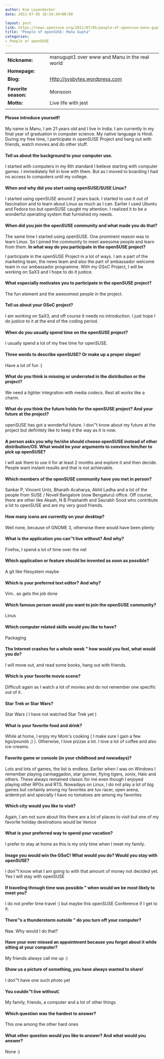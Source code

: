 ```yaml
---
author: Kim Leyendecker
date: 2011-07-05 16:54:34+00:00

layout: post
link: https://news.opensuse.org/2011/07/05/people-of-opensuse-manu-gupta/
title: "People of openSUSE: Manu Gupta"
categories:
- People of openSUSE
---
```


|||
|--- |--- |
|**Nickname:**|manugupt1 over www and Manu in the real world|
|**Homepage:**||
|**Blog:**|[Http://sysbytes.wordpress.com](http://sysbytes.wordpress.com/)|
|||
|**Favorite season:**|Monsoon|
|**Motto:**|Live life with jest|
|||


<!-- more -->




#### Please introduce yourself!


My name is Manu, I am 21 years old and I live in India. I am currently in my final year of graduation in computer science. My native language is Hindi. During my free time, I participate in openSUSE Project and hang out with friends, watch movies and do other stuff.


#### Tell us about the background to your computer use.


I started with computers in my 6th standard I believe starting with computer games. I immediately fell in love with them. But as I moved to boarding I had no access to computers until my college.


#### When and why did you start using openSUSE/SUSE Linux?


I started using openSUSE around 2 years back. I started to use it out of fascination and to learn about Linux as much as I can. Earlier I used Ubuntu and Fedora too but openSUSE caught my attention. I realized it to be a wonderful operating system that furnished my needs.


#### When did you join the openSUSE community and what made you do that?


The same time I started using openSUSE. One prominent reason was to learn Linux. So I joined the community  to meet awesome people and learn from them.
**In what way do you participate in the openSUSE project?**

I participate in the openSUSE Project in a lot of ways. I am a part of the marketing team, the news team and also the part of ambassador welcome team in our ambassador programme. With my GSoC Project, I will be working on SaX3 and I hope to do it justice.


#### What especially motivates you to participate in the openSUSE project?


The fun element and the awesomest people in the project.


#### Tell us about your GSoC project?


I am working on SaX3, and off course it needs no introduction. I just hope I do justice to it at the end of the coding period.


#### When do you usually spend time on the openSUSE project?


I usually spend a lot of my free time for openSUSE.


#### Three words to describe openSUSE? Or make up a proper slogan!


Have a lot of fun :)


#### What do you think is missing or underrated in the distribution or the project?


We need a tighter integration with media codecs. Rest all works like a charm.


#### What do you think the future holds for the openSUSE project? And your future at the project?


openSUSE has got a wonderful future. I don™t know about my future at the project but definitely like to keep it the way as it is now.


#### A person asks you why he/she should choose openSUSE instead of other distribution/OS. What would be your arguments to convince him/her to pick up openSUSE?


I will ask them to use it for at least 2 months and explore it and then decide. People want instant results and that is not achievable.


#### Which members of the openSUSE community have you met in person?


Sankar P, Vincent Untz, Bharath Acaharya, Akhil Ladha and a lot of the people from SUSE / Novell Bangalore (now Bengaluru) office. Off course, there are other like Akash, N B Prashanth and Saurabh Sood who contribute a lot to openSUSE and are my very good friends.


#### How many icons are currently on your desktop?


Well none, because of GNOME 3, otherwise there would have been plenty


#### What is the application you can™t live without? And why?


Firefox, I spend a lot of time over the net


#### Which application or feature should be invented as soon as possible?


A git like filesystem maybe


#### Which is your preferred text editor? And why?


Vim.. as gets the job done


#### Which famous person would you want to join the openSUSE community?


Linus


#### Which computer related skills would you like to have?


Packaging


#### The Internet crashes for a whole week ” how would you feel, what would you do?


I will move out, and read some books, hang out with friends.


#### Which is your favorite movie scene?


Difficult again as I watch a lot of movies and do not remember one specific out of it.


#### Star Trek or Star Wars?


Star Wars ( I have not watched Star Trek yet )


#### What is your favorite food and drink?


While at home, I enjoy my Mom's cooking ( I make sure I gain a few kgs/pounds ;) ). Otherwise, I love pizzas a lot. I love a lot of coffee and also ice-creams.


#### Favorite game or console (in your childhood and nowadays)?


Lots and lots of games, the list is endless. Earlier when I was on Windows I remember playing carmaggadon, star gunner, flying tigers, xonix, Halo and others. These always remained classic for me even though I enjoyed playing other RPGs and RTS. Nowadays on Linux, I do not play a lot of big games but certainly among my favorites are tux racer, open arena, ardentryst and specially I have no tomatoes are among my favorites


#### Which city would you like to visit?


Again, I am not sure about this there are a lot of places to visit but one of my favorite holiday destinations would be Venice


#### What is your preferred way to spend your vacation?


I prefer to stay at home as this is my only time when I meet my family.


#### Image you would win the GSoC! What would you do? Would you stay with openSUSE? 


I don™t know what I am going to with that amount of money not decided yet. Yes I will stay with openSUSE


#### If traveling through time was possible ” when would we be most likely to meet you?


I do not prefer time travel :) but maybe this openSUSE Conference if I get to it.


#### There™s a thunderstorm outside ” do you turn off your computer?


Naa. Why would I do that?


#### Have your ever missed an appointment because you forgot about it while sitting at your computer?


My friends always call me up :)


#### Show us a picture of something, you have always wanted to share!


I don™t have one such photo yet


#### You couldn™t live without¦


My family, friends, a computer and a lot of other things


#### Which question was the hardest to answer?


This one among the other hard ones


#### What other question would you like to answer? And what would you answer?


None :)		
